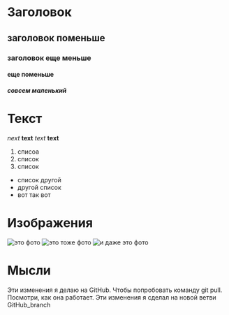# Заголовок
## заголовок поменьше
### заголовок еще меньше
#### еще поменьше
##### совсем маленький

# Текст
*next*
**text**
_text_
__text__
1. списоа
1. список
1. список
* список другой
* другой список
* вот так вот

# Изображения
![это фото](_MG_3074.JPG)
![это тоже фото](_MG_3223.JPG)
![и даже это фото](IMG_3690.JPG)



# Мысли

Эти изменения я делаю на GitHub. Чтобы попробовать команду git pull. Посмотри, как она работает.
Эти изменения я сделал на новой ветви GitHub_branch
